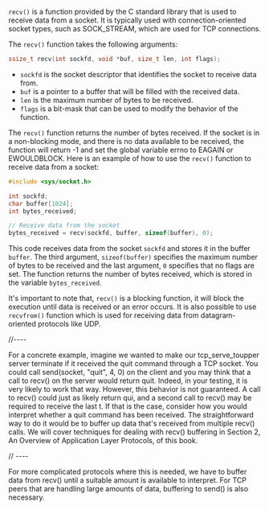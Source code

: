 `recv()` is a function provided by the C standard library that is used to receive data from a socket. It is typically used with connection-oriented socket types, such as SOCK_STREAM, which are used for TCP connections.

The `recv()` function takes the following arguments:
```C
ssize_t recv(int sockfd, void *buf, size_t len, int flags);
```

-   `sockfd` is the socket descriptor that identifies the socket to receive data from.
-   `buf` is a pointer to a buffer that will be filled with the received data.
-   `len` is the maximum number of bytes to be received.
-   `flags` is a bit-mask that can be used to modify the behavior of the function.

The `recv()` function returns the number of bytes received. If the socket is in a non-blocking mode, and there is no data available to be received, the function will return -1 and set the global variable errno to EAGAIN or EWOULDBLOCK.
Here is an example of how to use the `recv()` function to receive data from a socket:
```C
#include <sys/socket.h>

int sockfd;
char buffer[1024];
int bytes_received;

// Receive data from the socket
bytes_received = recv(sockfd, buffer, sizeof(buffer), 0);
```
This code receives data from the socket `sockfd` and stores it in the buffer `buffer`. The third argument, `sizeof(buffer)` specifies the maximum number of bytes to be received and the last argument, `0` specifies that no flags are set. The function returns the number of bytes received, which is stored in the variable `bytes_received`.

It's important to note that, `recv()` is a blocking function, it will block the execution until data is received or an error occurs. It is also possible to use `recvfrom()` function which is used for receiving data from datagram-oriented protocols like UDP.

//----

For a concrete example, imagine we wanted to make our tcp_serve_toupper server terminate if it received the quit command through a TCP socket. You could call send(socket, "quit", 4, 0) on the client and you may think that a call to recv() on the server would return quit. Indeed, in your testing, it is very likely to work that way. However, this behavior is not guaranteed. A call to recv() could just as likely return qui, and a second call to recv() may be required to receive the last t. If that is the case, consider how you would interpret whether a quit command has been received. The straightforward way to do it would be to buffer up data that's received from multiple recv() calls.
We will cover techniques for dealing with recv() buffering in Section 2, An Overview of
Application Layer Protocols, of this book.

// ----

For more complicated protocols where this is needed, we have to buffer data from recv() until a suitable amount is available to interpret. For TCP peers that are handling large amounts of data, buffering to send() is also necessary.